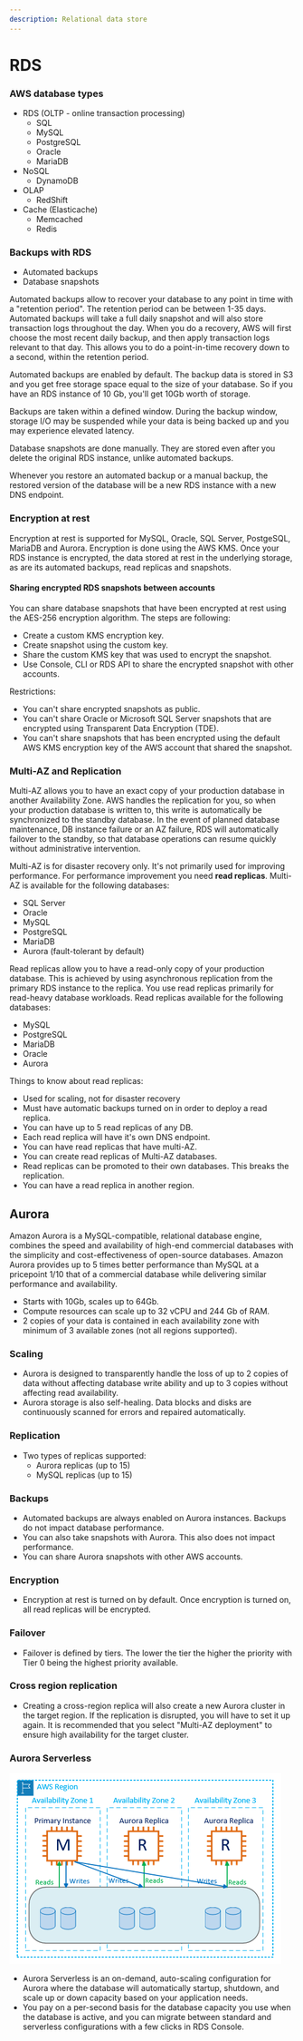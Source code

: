 ```yaml
---
description: Relational data store
---
```


# RDS

### AWS database types

* RDS \(OLTP - online transaction processing\)
  * SQL
  * MySQL
  * PostgreSQL
  * Oracle
  * MariaDB
* NoSQL
  * DynamoDB
* OLAP
  * RedShift
* Cache \(Elasticache\)
  * Memcached
  * Redis

### Backups with RDS

* Automated backups
* Database snapshots

Automated backups allow to recover your database to any point in time with a "retention period". The retention period can be between 1-35 days. Automated backups will take a full daily snapshot and will also store transaction logs throughout the day. When you do a recovery, AWS will first choose the most recent daily backup, and then apply transaction logs relevant to that day. This allows you to do a point-in-time recovery down to a second, within the retention period.

Automated backups are enabled by default. The backup data is stored in S3 and you get free storage space equal to the size of your database. So if you have an RDS instance of 10 Gb, you'll get 10Gb worth of storage.

Backups are taken within a defined window. During the backup window, storage I/O may be suspended while your data is being backed up and you may experience elevated latency.

Database snapshots are done manually. They are stored even after you delete the original RDS instance, unlike automated backups.

Whenever you restore an automated backup or a manual backup, the restored version of the database will be a new RDS instance with a new DNS endpoint.

### Encryption at rest

Encryption at rest is supported for MySQL, Oracle, SQL Server, PostgeSQL, MariaDB and Aurora. Encryption is done using the AWS KMS. Once your RDS instance is encrypted, the data stored at rest in the underlying storage, as are its automated backups, read replicas and snapshots.

#### Sharing encrypted RDS snapshots between accounts

You can share database snapshots that have been encrypted at rest using the AES-256 encryption algorithm. The steps are following:

* Create a custom KMS encryption key.
* Create snapshot using the custom key.
* Share the custom KMS key that was used to encrypt the snapshot.
* Use Console, CLI or RDS API to share the encrypted snapshot with other accounts.

Restrictions:

* You can't share encrypted snapshots as public.
* You can't share Oracle or Microsoft SQL Server snapshots that are encrypted using Transparent Data Encryption \(TDE\).
* You can't share snapshots that has been encrypted using the default AWS KMS encryption key of the AWS account that shared the snapshot.

### Multi-AZ and Replication

Multi-AZ allows you to have an exact copy of your production database in another Availability Zone. AWS handles the replication for you, so when your production database is written to, this write is automatically be synchronized to the standby database. In the event of planned database maintenance, DB instance failure or an AZ failure, RDS will automatically failover to the standby, so that database operations can resume quickly without administrative intervention.

Multi-AZ is for disaster recovery only. It's not primarily used for improving performance. For performance improvement you need **read replicas**. Multi-AZ is available for the following databases:

* SQL Server
* Oracle
* MySQL
* PostgreSQL
* MariaDB
* Aurora \(fault-tolerant by default\)

Read replicas allow you to have a read-only copy of your production database. This is achieved by using asynchronous replication from the primary RDS instance to the replica. You use read replicas primarily for read-heavy database workloads. Read replicas available for the following databases:

* MySQL
* PostgreSQL
* MariaDB
* Oracle
* Aurora

Things to know about read replicas:

* Used for scaling, not for disaster recovery
* Must have automatic backups turned on in order to deploy a read replica.
* You can have up to 5 read replicas of any DB.
* Each read replica will have it's own DNS endpoint.
* You can have read replicas that have multi-AZ.
* You can create read replicas of Multi-AZ databases.
* Read replicas can be promoted to their own databases. This breaks the replication.
* You can have a read replica in another region.

## Aurora

Amazon Aurora is a MySQL-compatible, relational database engine, combines the speed and availability of high-end commercial databases with the simplicity and cost-effectiveness of open-source databases. Amazon Aurora provides up to 5 times better performance than MySQL at a pricepoint 1/10 that of a commercial database while delivering similar performance and availability.

* Starts with 10Gb, scales up to 64Gb.
* Compute resources can scale up to 32 vCPU and 244 Gb of RAM.
* 2 copies of your data is contained in each availability zone with minimum of 3 available zones \(not all regions supported\).

### Scaling

* Aurora is designed to transparently handle the loss of up to 2 copies of data without affecting database write ability and up to 3 copies without affecting read availability.
* Aurora storage is also self-healing. Data blocks and disks are continuously scanned for errors and repaired automatically.

### Replication

* Two types of replicas supported:
  * Aurora replicas \(up to 15\)
  * MySQL replicas \(up to 15\)

### Backups

* Automated backups are always enabled on Aurora instances. Backups do not impact database performance.
* You can also take snapshots with Aurora. This also does not impact performance.
* You can share Aurora snapshots with other AWS accounts.

### Encryption

* Encryption at rest is turned on by default. Once encryption is turned on, all read replicas will be encrypted.

### Failover

* Failover is defined by tiers. The lower the tier the higher the priority with Tier 0 being the highest priority available.

### Cross region replication

* Creating a cross-region replica will also create a new Aurora cluster in the target region. If the replication is disrupted, you will have to set it up again. It is recommended that you select "Multi-AZ deployment" to ensure high availability for the target cluster.

### Aurora Serverless

![](../../../.gitbook/assets/aws-rds-aurora-serverless.png)

* Aurora Serverless is an on-demand, auto-scaling configuration for Aurora where the database will automatically startup, shutdown, and scale up or down capacity based on your application needs.
* You pay on a per-second basis for the database capacity you use when the database is active, and you can migrate between standard and serverless configurations with a few clicks in RDS Console.



